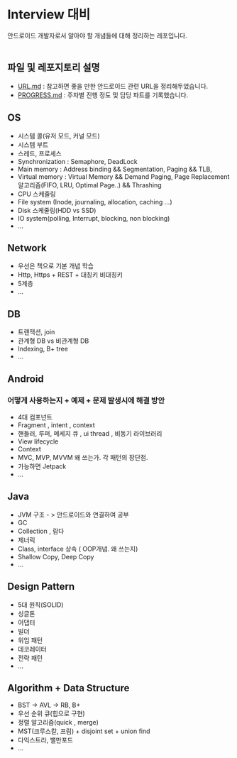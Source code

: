# Interview 대비 
안드로이드 개발자로서 알아야 할 개념들에 대해 정리하는 레포입니다.
<br/>
<br/>

## 파일 및 레포지토리 설명
- [URL.md](https://github.com/HaeUlNam/Android-Developer-Interview/blob/master/URL.md) : 참고하면 좋을 만한 안드로이드 관련 URL을 정리해두었습니다.
- [PROGRESS.md](https://github.com/HaeUlNam/Android-Developer-Interview/blob/master/PROGRESS.md) : 주차별 진행 정도 및 담당 파트를 기록했습니다.

## OS
- 시스템 콜(유저 모드, 커널 모드)
- 시스템 부트
- 스레드, 프로세스
- Synchronization : Semaphore, DeadLock
- Main memory : Address binding && Segmentation, Paging && TLB, 
- Virtual memory : Virtual Memory && Demand Paging, Page Replacement 알고리즘(FIFO, LRU, Optimal Page..) && Thrashing
- CPU 스케줄링
- File system (Inode, journaling, allocation, caching ...) 
- Disk 스케줄링(HDD vs SSD)
- IO system(polling, Interrupt, blocking, non blocking)
- ...

## Network
- 우선은 책으로 기본 개념 학습
- Http, Https + REST + 대칭키 비대칭키 
- 5계층
- ... 

## DB
- 트랜잭션, join
- 관계형 DB vs 비관계형 DB 
- Indexing, B+ tree
- ...

## Android
### 어떻게 사용하는지 + 예제 + 문제 발생시에 해결 방안
- 4대 컴포넌트
- Fragment , intent , context
- 핸들러, 루퍼, 메세지 큐 , ui thread , 비동기 라이브러리
- View lifecycle
- Context
- MVC, MVP, MVVM 왜 쓰는가. 각 패턴의 장단점.
- 가능하면 Jetpack
- ...

## Java
- JVM 구조 - > 안드로이드와 연결하여 공부
- GC
- Collection , 람다
- 제너릭
- Class, interface 상속 ( OOP개념. 왜 쓰는지)
- Shallow Copy, Deep Copy
- ...

## Design Pattern
- 5대 원칙(SOLID)
- 싱글톤  
- 어댑터
- 빌더
- 위임 패턴
- 데코레이터
- 전략 패턴
- ...

## Algorithm + Data Structure
- BST -> AVL -> RB, B+
- 우선 순위 큐(힙으로 구현)
- 정렬 알고리즘(quick , merge)
- MST(크루스칼, 프림) + disjoint set + union find
- 다익스트라, 밸만포드
- ...
